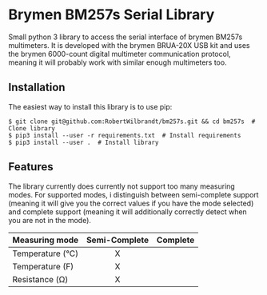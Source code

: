 Brymen BM257s Serial Library
============================

Small python 3 library to access the serial interface of brymen BM257s multimeters. It is developed with the brymen BRUA-20X USB kit and uses the brymen 6000-count digital multimeter communication protocol, meaning it will probably work with similar enough multimeters too.

Installation
------------

The easiest way to install this library is to use pip:

```console
$ git clone git@github.com:RobertWilbrandt/bm257s.git && cd bm257s  # Clone library
$ pip3 install --user -r requirements.txt  # Install requirements
$ pip3 install --user .  # Install library
```

Features
--------

The library currently does currently not support too many measuring modes. For supported modes, i distinguish between semi-complete support (meaning it will give you the correct values if you have the mode selected) and complete support (meaning it will additionally correctly detect when you are not in the mode).

| Measuring mode   | Semi-Complete | Complete|
|------------------|:-------------:|---------|
| Temperature (°C) | X             |         |
| Temperature (F)  | X             |         |
| Resistance (Ω)   | X             |         |
